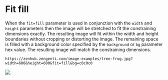 # Fit fill

When the `fit=fill` parameter is used in conjunction with the `width` and `height` parameters then the image will be stretched to fit the constraining dimensions exactly. The resulting image will fit within the width and height boundaries without cropping or distorting the image. The remaining space is filled with a background color specified by the `background` or `bg` parameter hex value. The resulting image will match the constraining dimensions.


```http
https://zenhub.zengenti.com/image-examples/tree-frog.jpg?width=600&height=600&fit=fill&bg=c0c0c0
```

![](https://zenhub.zengenti.com/image-examples/tree-frog.jpg?width=600&height=600&fit=fill&bg=c0c0c0)